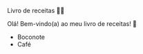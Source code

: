 Livro de receitas :man_cook:

Olá! Bem-vindo(a) ao meu livro de receitas! :call_me_hand:

- Boconote
- Café
